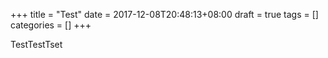+++
title = "Test"
date = 2017-12-08T20:48:13+08:00
draft = true
tags = []
categories = []
+++

TestTestTset
